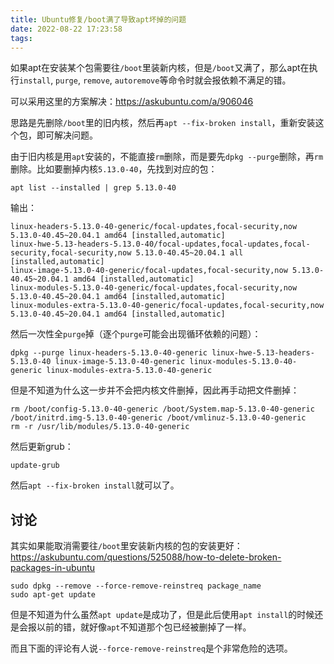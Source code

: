 ```yaml
---
title: Ubuntu修复/boot满了导致apt坏掉的问题
date: 2022-08-22 17:23:58
tags:
---
```


如果apt在安装某个包需要往`/boot`里装新内核，但是`/boot`又满了，那么apt在执行`install`, `purge`, `remove`, `autoremove`等命令时就会报依赖不满足的错。

可以采用这里的方案解决：<https://askubuntu.com/a/906046>

思路是先删除`/boot`里的旧内核，然后再`apt --fix-broken install`，重新安装这个包，即可解决问题。

由于旧内核是用`apt`安装的，不能直接`rm`删除，而是要先`dpkg --purge`删除，再`rm`删除。比如要删掉内核`5.13.0-40`，先找到对应的包：

```shell
apt list --installed | grep 5.13.0-40
```

输出：

```text
linux-headers-5.13.0-40-generic/focal-updates,focal-security,now 5.13.0-40.45~20.04.1 amd64 [installed,automatic]
linux-hwe-5.13-headers-5.13.0-40/focal-updates,focal-updates,focal-security,focal-security,now 5.13.0-40.45~20.04.1 all [installed,automatic]
linux-image-5.13.0-40-generic/focal-updates,focal-security,now 5.13.0-40.45~20.04.1 amd64 [installed,automatic]
linux-modules-5.13.0-40-generic/focal-updates,focal-security,now 5.13.0-40.45~20.04.1 amd64 [installed,automatic]
linux-modules-extra-5.13.0-40-generic/focal-updates,focal-security,now 5.13.0-40.45~20.04.1 amd64 [installed,automatic]
```

然后一次性全`purge`掉（逐个`purge`可能会出现循环依赖的问题）：

```shell
dpkg --purge linux-headers-5.13.0-40-generic linux-hwe-5.13-headers-5.13.0-40 linux-image-5.13.0-40-generic linux-modules-5.13.0-40-generic linux-modules-extra-5.13.0-40-generic
```

但是不知道为什么这一步并不会把内核文件删掉，因此再手动把文件删掉：

```shell
rm /boot/config-5.13.0-40-generic /boot/System.map-5.13.0-40-generic /boot/initrd.img-5.13.0-40-generic /boot/vmlinuz-5.13.0-40-generic
rm -r /usr/lib/modules/5.13.0-40-generic
```

然后更新grub：

```shell
update-grub
```

然后`apt --fix-broken install`就可以了。

## 讨论

其实如果能取消需要往`/boot`里安装新内核的包的安装更好：<https://askubuntu.com/questions/525088/how-to-delete-broken-packages-in-ubuntu>

```shell
sudo dpkg --remove --force-remove-reinstreq package_name
sudo apt-get update
```

但是不知道为什么虽然`apt update`是成功了，但是此后使用`apt install`的时候还是会报以前的错，就好像`apt`不知道那个包已经被删掉了一样。

而且下面的评论有人说`--force-remove-reinstreq`是个非常危险的选项。
